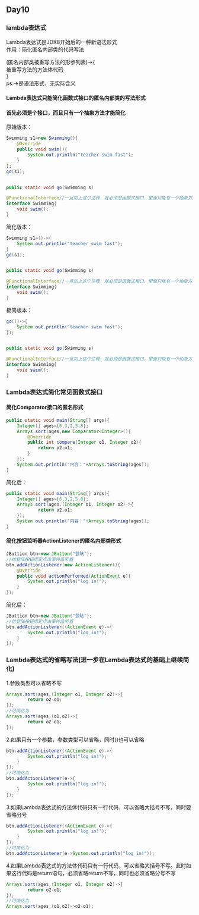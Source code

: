 ## Day10
### lambda表达式
Lambda表达式是JDK8开始后的一种新语法形式  
作用：简化匿名内部类的代码写法  

(匿名内部类被重写方法的形参列表)->{  
    被重写方法的方法体代码  
}  
ps:->是语法形式，无实际含义  

#### Lambda表达式只能简化函数式接口的匿名内部类的写法形式
#### 首先必须是个接口，而且只有一个抽象方法才能简化

原始版本：  
```java
Swimming s1=new Swimming(){
    @Override
    public void swim(){
        System.out.println("teacher swim fast");
    }
};
go(s1);


public static void go(Swimming s)

@FunctionalInterface//一旦加上这个注释，就必须是函数式接口，里面只能有一个抽象方法
interface Swimming{
    void swim();
}
```
简化版本：  
```java
Swimming s1=()->{
    System.out.println("teacher swim fast");
}
go(s1);


public static void go(Swimming s)

@FunctionalInterface//一旦加上这个注释，就必须是函数式接口，里面只能有一个抽象方法
interface Swimming{
    void swim();
}
```
极简版本：  
```java
go(()->{
    System.out.println("teacher swim fast");
});


public static void go(Swimming s)

@FunctionalInterface//一旦加上这个注释，就必须是函数式接口，里面只能有一个抽象方法
interface Swimming{
    void swim();
}
```
### Lambda表达式简化常见函数式接口
#### 简化Comparator接口的匿名形式
```java
public static void main(String[] args){
    Integer[] ages={6,3,2,5,8};
    Arrays.sort(ages,new Comparator<Integer>(){
        @Override
        public int compare(Integer o1, Integer o2){
            return o2-o1;
        }
    });
    System.out.println("内容："+Arrays.toString(ages));
}
```
简化后：  
```java
public static void main(String[] args){
    Integer[] ages={6,3,2,5,8};
    Arrays.sort(ages,(Integer o1, Integer o2)->{
            return o2-o1;
    });
    System.out.println("内容："+Arrays.toString(ages));
}
```

#### 简化按钮监听器ActionListener的匿名内部类形式
```java
JButtion btn=new JButton("登陆");
//给登陆按钮绑定点击事件监听器
btn.addActionListener(new ActionListener(){
    @Override
    public void actionPerformed(ActionEvent e){
        System.out.println("log in!");
    }
});
```
简化后：  
```java
JButtion btn=new JButton("登陆");
//给登陆按钮绑定点击事件监听器
btn.addActionListener((ActionEvent e)->{
        System.out.println("log in!");
    }
});
```
### Lambda表达式的省略写法(进一步在Lambda表达式的基础上继续简化)
1.参数类型可以省略不写  
```java
Arrays.sort(ages,(Integer o1, Integer o2)->{
        return o2-o1;
});
//可简化为
Arrays.sort(ages,(o1,o2)->{
        return o2-o1;
});
```
2.如果只有一个参数，参数类型可以省略，同时()也可以省略  
```java
btn.addActionListener((ActionEvent e)->{
        System.out.println("log in!");
    }
});
//可简化为
btn.addActionListener(e->{
        System.out.println("log in!");
    }
});
```
3.如果Lambda表达式的方法体代码只有一行代码，可以省略大括号不写，同时要省略分号  
```java
btn.addActionListener((ActionEvent e)->{
        System.out.println("log in!");
    }
});
//可简化为
btn.addActionListener(e->System.out.println("log in!"));
```
4.如果Lambda表达式的方法体代码只有一行代码，可以省略大括号不写。此时如果这行代码是return语句，必须省略return不写，同时也必须省略分号不写  
```java
Arrays.sort(ages,(Integer o1, Integer o2)->{
        return o2-o1;
});
//可简化为
Arrays.sort(ages,(o1,o2)->o2-o1);
```
